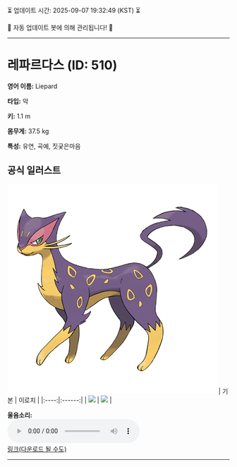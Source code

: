 
⏳ 업데이트 시간: 2025-09-07 19:32:49 (KST) ⏳

🤖 자동 업데이트 봇에 의해 관리됩니다! 🤖

---

# 레파르다스 (ID: 510)
**영어 이름:** Liepard

**타입:** 악

**키:** 1.1 m

**몸무게:** 37.5 kg

**특성:** 유연, 곡예, 짓궂은마음

## 공식 일러스트
![](https://raw.githubusercontent.com/PokeAPI/sprites/master/sprites/pokemon/other/official-artwork/510.png)
| 기본 | 이로치 |
|:----:|:------:|
| <img src="http://play.pokemonshowdown.com/sprites/ani/liepard.gif" width="200"> | <img src="http://play.pokemonshowdown.com/sprites/ani-shiny/liepard.gif" width="200"> |

**울음소리:**<br><audio controls src="https://raw.githubusercontent.com/PokeAPI/cries/main/cries/pokemon/latest/510.ogg"></audio><br> [링크(다운로드 될 수도)](https://raw.githubusercontent.com/PokeAPI/cries/main/cries/pokemon/latest/510.ogg)


---
